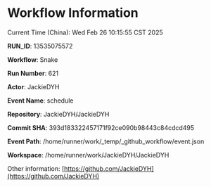 # Workflow Information

Current Time (China): Wed Feb 26 10:15:55 CST 2025  

**RUN_ID**: 13535075572  

**Workflow**: Snake  

**Run Number**: 621  

**Actor**: JackieDYH  

**Event Name**: schedule  

**Repository**: JackieDYH/JackieDYH  

**Commit SHA**: 393d183322457171f92ce090b98443c84cdcd495  

**Event Path**: /home/runner/work/_temp/_github_workflow/event.json  

**Workspace**: /home/runner/work/JackieDYH/JackieDYH  

Other information: [https://github.com/JackieDYH](https://github.com/JackieDYH)
